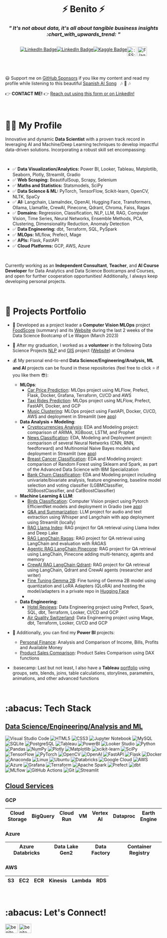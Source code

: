 <h1 align="center">⚡ Benito ⚡</h1>
<h3 align="center"><i>" It's not about data, it's all about tangible business insights :chart_with_upwards_trend:	"</i></h3>


<div style="display: flex; justify-content: center;">
    <a href="https://benitomartin.github.io">
       <p align="center">
        <img src="https://img.shields.io/badge/website-de5833?style=for-the-badge&logo=&logoColor=white" alt="LinkedIn Badge">
          </p>
    <a href="https://linkedin.com/in/benitomzh">
       <p align="center">
        <img src="https://img.shields.io/badge/linkedin-%230077B5.svg?style=for-the-badge&logo=linkedin&logoColor=white" alt="LinkedIn Badge">
          </p>
    </a>
    <a href="https://www.kaggle.com/bmart80/code">
        <p align="center">
        <img src="https://img.shields.io/badge/Kaggle-035a7d?style=for-the-badge&logo=kaggle&logoColor=white" alt="Kaggle Badge">
         </p>
    </a>
    <p align="center">
        <img src="https://emojicdn.elk.sh/🇪🇸" alt=":ES:" width="30" height="30"/>  
        <img src="https://emojicdn.elk.sh/🇬🇧" alt="Flag of the United Kingdom" width="30" height="30"/>  
    </p>

</div>


&nbsp;

😃 Support me on [GitHub Sponsors](https://github.com/sponsors/benitomartin) if you like my content and read my profile while listening to this beautiful [Spanish AI Song](https://youtu.be/M_Q_8-f0sAg?si=e5RNTOUQOui3Hcgb) &nbsp;  🎶 🎷 🎶


👉 **CONTACT ME!** 👉 <a href="https://forms.gle/yF3hZRLTbN1MCyVN9" target="_blank">Reach out using this form or on LinkedIn!</a> 


&nbsp;

<h1>👨‍💻 My Profile</h1>
Innovative and dynamic <b>Data Scientist</b> with a proven track record in leveraging AI and Machine/Deep Learning techniques to develop impactful data-driven solutions. Incorporating a robust skill set encompassing: 

&nbsp;

- ✅ **Data Visualization/Analytics:** Power BI, Looker, Tableau,  Matplotlib, Seaborn, Plotly, Streamlit, Gradio
- ✅ **Web Scraping:** BeautifulSoup, Scrapy, Selenium
- ✅ **Maths and Statistics:** Statsmodels, SciPy
- ✅ **Data Science & ML:** PyTorch, TensorFlow, Scikit-learn, OpenCV, NLTK, SpaCy
- ✅ **AI:** Langchain, LlamaIndex, OpenAI, Hugging Face, Transformers, Ollama, Llamafile, CrewAI, Pinecone, Qdrant, Chroma, Faiss, Ragas
- ✅ **Domains:** Regression, Classification, NLP, LLM, RAG, Computer Vision, Time Series, Neural Networks, Ensemble Methods, PCA, Clustering, Dimensionality Reduction, Anomaly Detection
- ✅ **Data Engineering:** dbt, Terraform, SQL, PySpark
- ✅ **MLOps:** MLflow, Prefect, Mage
- ✅ **APIs:** Flask, FastAPI
- ✅ **Cloud Platforms:** GCP, AWS, Azure

&nbsp;

Currently working as an **Independent Consultant**, **Teacher**, and **AI Course Developer** for Data Analytics and Data Science Bootcamps and Courses, and open for further cooperation opportunities! Additionally, I always keep developing personal projects.

&nbsp;

<h1>📄 Projects Portfolio</h1>


- 🌱 Developed as a project leader a **Computer Vision MLOps** project [FoodScore](https://github.com/benitomartin/foodscore-code) (summary) and its [Website](https://foodscore.streamlit.app/) during the last 2 weeks of the Data Science Bootcamp of Le Wagon (March 2023)

- 🔭 After my graduation, I worked as a  **volunteer** in the following Data Science Projects [NLP](https://verified.sertifier.com/en/verify/92241073347976/) and [GIS](https://verified.sertifier.com/en/verify/67574151062200/) project ([Website](https://portugalenergy.streamlit.app/)) at Omdena

- 💰 My personal end-to-end **Data Science/Engineering/Analysis, ML and AI** projects can be found in these repositories (feel free to click ⭐ if you like them 😎):
   - **MLOps**:
      -  [Car Price Prediction](https://github.com/benitomartin/mlops-car-prices): MLOps project using MLFlow, Prefect, Flask, Docker, Grafana, Terraform, CI/CD and AWS
      -  [Taxi Rides Prediction](https://github.com/benitomartin/mlops-chicago-rides): MLOps project using MLFlow, Prefect, FastAPI, Docker, and GCP
      -  [Music Clustering](https://github.com/benitomartin/mlops-music-clustering): MLOps project using FastAPI, Docker, CI/CD, AWS and deployment in Streamlit (see [app](https://music-clustering-playlist.streamlit.app/))
   - **Data Analysis + Modeling**:
      -  [Cryptocurrencies Analysis](https://github.com/benitomartin/cryptocurrencies): EDA and Modeling project: comparison of ARIMA, XGBoost, LSTM, and Prophet
      -  [News Classification](https://github.com/benitomartin/nlp-news-classification): EDA, Modeling and Deployment project: comparison of several Neural Networks (CNN, RNN, feedforward) and Multinomial Naive Bayes models and deployment in Streamlit (see [app](https://nlp-news-classification.streamlit.app/))
      -  [Breast Cancer Classification](https://github.com/benitomartin/ibm-advanced-ds-capstone): EDA and Modeling project: comparison of Random Forest using Sklearn and Spark, as part of the Advanced Data Science with IBM Specialization
      -  [Bank Churn Classification](https://github.com/benitomartin/bank_churn_classification): EDA and Modeling project including univariate/bivariate analysis, feature engineering, baseline model selection and voting classifier (LGBMClassifier, XGBoostClassifier, and CatBoostClassifier)
   - **Machine Learning & LLM**:
      -  [Birds Classification](https://github.com/benitomartin/birds_classification): Computer Vision project using Pytorch EfficientNet models and deployment in Gradio (see [app](https://huggingface.co/spaces/bmartinc80/birds_pytorch))
      -  [Q&A and Summarization](https://github.com/benitomartin/youtube-llm): LLM project for audio and text extraction using Whisper and Langchain with app deployment using Streamlit (locally)
      -  [RAG Llama Index](https://github.com/benitomartin/rag_llama_deeplake): RAG project for QA retrieval using Llama Index and Deep Lake
      -  [RAG LangChain Ragas](https://github.com/benitomartin/rag-langchain-ragas): RAG project for QA retrieval using LangChain and evaluation with RAGAS
      -  [Agentic RAG LangChain Pinecone](https://github.com/benitomartin/agentic-RAG-langchain-pinecone): RAG project for QA retrieval using LangChain, Pinecone adding multi-tenancy, agents and memory
      -  [CrewAI RAG LangChain Qdrant](https://github.com/benitomartin/crewai-rag-langchain-qdrant): RAG project for QA retrieval using LangChain, Qdrant and CrewAI agents (researcher and writer)
      -  [Fine Tuning Gemma 2B](https://github.com/benitomartin/peft-gemma-2b): Fine tuning of Gemma 2B model using quantization and LoRA Adapters (QLoRA) and hosting the model/adapters in a private repo in [Hugging Face](https://huggingface.co/bmartinc80/gemma-ft)
      -  
   - **Data Engineering**:   
      -  [Hotel Reviews](https://github.com/benitomartin/de-hotel-reviews): Data Engineering project using Prefect, Spark, SQL, dbt, Terraform, Looker, CI/CD and GCP
      -  [Air Quality Switzerland](https://github.com/benitomartin/de-ch-weather): Data Engineering project using Mage, dbt, Terraform, Looker, CI/CD and GCP


- 💸 Additionally, you can find my **Power BI** projects:
   -  [Personal Finance](https://app.powerbi.com/view?r=eyJrIjoiZThmMzgyODUtOGU1Mi00MDI4LTk5MTUtYzdhNDdlNGFhOGIxIiwidCI6ImQ3NDMwODU2LTBjYTgtNGY1ZS05ZWIxLWFkYjk3YjFlNTZiNyJ9): Analysis and Comparison of Income, Bills, Profits and Available Money
   -  [Product Sales Comparison](https://app.powerbi.com/view?r=eyJrIjoiMTZiODk4MjYtMTZiOS00ZWIyLTg5ZmYtZWJiNDk2ODJhZDQ0IiwidCI6ImQ3NDMwODU2LTBjYTgtNGY1ZS05ZWIxLWFkYjk3YjFlNTZiNyJ9): Product Sales Comparison using DAX functions

- :basecamp: Last but not least, I also have a **Tableau** [portfolio](https://public.tableau.com/app/profile/benito.mart.n1807/vizzes) using groups, sets, blends, joins, table calculations, storylines, parameters, animations, and other advanced functions

&nbsp;

<h1>:abacus: Tech Stack</h1>

<h2 align="left"><ins>Data Science/Engineering/Analysis and ML</ins></h2>


![Visual Studio Code](https://img.shields.io/badge/Visual%20Studio%20Code-0078d7.svg?style=for-the-badge&logo=visual-studio-code&logoColor=white)
![HTML5](https://img.shields.io/badge/html5-%23E34F26.svg?style=for-the-badge&logo=html5&logoColor=white)
![CSS3](https://img.shields.io/badge/css3-%231572B6.svg?style=for-the-badge&logo=css3&logoColor=white)
![Jupyter Notebook](https://img.shields.io/badge/jupyter-%23FA0F00.svg?style=for-the-badge&logo=jupyter&logoColor=white)
![MySQL](https://img.shields.io/badge/mysql-%2300f.svg?style=for-the-badge&logo=mysql&logoColor=white)
![SQLite](https://img.shields.io/badge/SQLite-07405E?style=for-the-badge&logo=sqlite&logoColor=white)
![PostgreSQL](https://img.shields.io/badge/PostgreSQL-316192?style=for-the-badge&logo=postgresql&logoColor=white)
![Tableau](https://img.shields.io/badge/Tableau-E97627?style=for-the-badge&logo=Tableau&logoColor=white)
![PowerBI](https://img.shields.io/badge/PowerBI-F2C811?style=for-the-badge&logo=Power%20BI&logoColor=white)
![Looker Studio](https://img.shields.io/badge/Looker-4285F4.svg?style=for-the-badge&logo=Looker&logoColor=white)
![Python](https://img.shields.io/badge/python-3670A0?style=for-the-badge&logo=python&logoColor=ffdd54)
![Pandas](https://img.shields.io/badge/pandas-%23150458.svg?style=for-the-badge&logo=pandas&logoColor=white)
![NumPy](https://img.shields.io/badge/numpy-%23013243.svg?style=for-the-badge&logo=numpy&logoColor=white)
![Plotly](https://img.shields.io/badge/Plotly-%233F4F75.svg?style=for-the-badge&logo=plotly&logoColor=white)
![Matplotlib](https://img.shields.io/badge/Matplotlib-%23d9ead3.svg?style=for-the-badge&logo=Matplotlib&logoColor=black)
![scikit-learn](https://img.shields.io/badge/scikit--learn-%23F7931E.svg?style=for-the-badge&logo=scikit-learn&logoColor=white)
![SciPy](https://img.shields.io/badge/SciPy-%230C55A5.svg?style=for-the-badge&logo=scipy&logoColor=%white)
![TensorFlow](https://img.shields.io/badge/TensorFlow-%23FF6F00.svg?style=for-the-badge&logo=TensorFlow&logoColor=white)
![PyTorch](https://img.shields.io/badge/PyTorch-%23EE4C2C.svg?style=for-the-badge&logo=PyTorch&logoColor=white)
![OpenCV](https://img.shields.io/badge/opencv-%23white.svg?style=for-the-badge&logo=opencv&logoColor=white)
![OpenAI](https://img.shields.io/badge/OpenAI-74aa9c?style=for-the-badge&logo=openai&logoColor=white)
![FastAPI](https://img.shields.io/badge/FastAPI-005571?style=for-the-badge&logo=fastapi)
![Flask](https://img.shields.io/badge/flask-%23000.svg?style=for-the-badge&logo=flask&logoColor=white)
![Docker](https://img.shields.io/badge/docker-%230db7ed.svg?style=for-the-badge&logo=docker&logoColor=white)
![Anaconda](https://img.shields.io/badge/Anaconda-%2344A833.svg?style=for-the-badge&logo=anaconda&logoColor=white)
![Linux](https://img.shields.io/badge/Linux-FCC624?style=for-the-badge&logo=linux&logoColor=black)
![Ubuntu](https://img.shields.io/badge/Ubuntu-E95420?style=for-the-badge&logo=ubuntu&logoColor=white)
![Databricks](https://img.shields.io/badge/Databricks-FF3621?style=for-the-badge&logo=Databricks&logoColor=white)
![Google Cloud](https://img.shields.io/badge/GoogleCloud-%234285F4.svg?style=for-the-badge&logo=google-cloud&logoColor=white)
![AWS](https://img.shields.io/badge/AWS-%23FF9900.svg?style=for-the-badge&logo=amazon-aws&logoColor=white)
![Azure](https://img.shields.io/badge/azure-%230072C6.svg?style=for-the-badge&logo=microsoftazure&logoColor=white)
![Grafana](https://img.shields.io/badge/grafana-%23F46800.svg?style=for-the-badge&logo=grafana&logoColor=white)
![Terraform](https://img.shields.io/badge/terraform-%235835CC.svg?style=for-the-badge&logo=terraform&logoColor=white)
![Apache Spark](https://img.shields.io/badge/Apache%20Spark-E25A1C.svg?style=for-the-badge&logo=Apache-Spark&logoColor=white)
![Prefect](https://img.shields.io/badge/Prefect-024DFD.svg?style=for-the-badge&logo=Prefect&logoColor=white)
![dbt](https://img.shields.io/badge/dbt-FF694B.svg?style=for-the-badge&logo=dbt&logoColor=white)
![MLflow](https://img.shields.io/badge/MLflow-0194E2.svg?style=for-the-badge&logo=MLflow&logoColor=white)
![GitHub Actions](https://img.shields.io/badge/github%20actions-%232671E5.svg?style=for-the-badge&logo=githubactions&logoColor=white)
![Git](https://img.shields.io/badge/git-%23F05033.svg?style=for-the-badge&logo=git&logoColor=white)
![Streamlit](https://img.shields.io/badge/Streamlit-FF4B4B?style=for-the-badge&logo=Streamlit&logoColor=white)

<h2 align="left"><ins>Cloud Services</ins></h2>

<h3 align="left">GCP</h3>

| Cloud Storage | BigQuery | Cloud Run | VM | Vertex AI | Dataproc | Earth Engine | Container Registry |
|---------------|----------|-----------|----|-----------|----------|--------------|--------------------|

<h3 align="left">Azure</h3>

| Azure Databricks | Data Lake Gen2 | Data Factory | Container Registry |
|------------------|----------------|--------------|--------------------|

<h3 align="left">AWS</h3>

| S3 | EC2 | ECR | Kinesis | Lambda | RDS |
|----|-----|-----|---------|--------|-----|

&nbsp;

<h1>:abacus: Let's Connect!</h1>

<p align="left">
<a href="https://www.linkedin.com/in/benitomzh/" target="blank"><img align="center" src="https://raw.githubusercontent.com/rahuldkjain/github-profile-readme-generator/master/src/images/icons/Social/linked-in-alt.svg" alt="benito" height="30" width="40" /></a>   
<a href="https://www.kaggle.com/bmart80/code" target="blank"><img align="center" src="https://raw.githubusercontent.com/rahuldkjain/github-profile-readme-generator/master/src/images/icons/Social/kaggle.svg" alt="benito" height="30" width="40" /></a>
</p>


